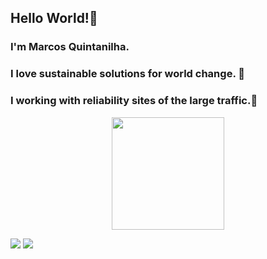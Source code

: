 ## Hello World!👋
### I'm Marcos Quintanilha.
### I love sustainable solutions for world change. 🌱
### I working with reliability sites of the large traffic.🥷

<div align="center">
  <a href="https://github.com/moquintanilha">
  <img height="180em" src="https://github-readme-stats.vercel.app/api?username=moquintanilha&show_icons=true&theme=Light_high_contrast&include_all_commits=true&count_private=true"/>
</div>

  <div> 
  
  <a href="linkedin.com/in/marcos-quintanilha-82106753" target="_blank"><img src="https://img.shields.io/badge/-LinkedIn-%230077B5?style=for-the-badge&logo=linkedin&logoColor=white" target="_blank"></a> 
  <a href="https://www.github.com/moquintanilha" target="_blank"><img src="https://img.shields.io/badge/GitHub-100000?style=for-the-badge&logo=github&logoColor=white" target="_blank"></a> 
 
</div>
